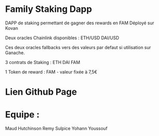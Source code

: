 # Family Staking Dapp
DAPP de staking permettant de gagner des rewards en FAM
Déployé sur Kovan

Deux oracles Chainlink disponibles :
ETH/USD
DAI/USD

Ces deux oracles fallbacks vers des valeurs par defaut si utilisation sur Ganache.

3 contrats de Staking :
ETH
DAI
FAM

1 Token de reward :
FAM - valeur fixée à 7,5€
# Lien Github Page


# Equipe :
Maud Hutchinson
Remy Sulpice
Yohann Youssouf